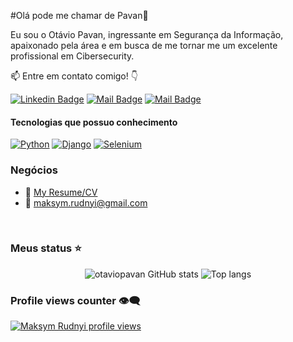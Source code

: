 #Olá pode me chamar de Pavan👋

Eu sou o Otávio Pavan, ingressante em Segurança da Informação, apaixonado pela área e em busca de me tornar me um excelente profissional em Cibersecurity. 

:mailbox: Entre em contato comigo! 👇

[![Linkedin Badge](https://img.shields.io/badge/-Otávio⠀­­­­­Pavan-0e76a8?style=flat&labelColor=0e76a8&logo=linkedin&logoColor=white)](https://www.linkedin.com/in/otávio-pavan) 
[![Mail Badge](https://img.shields.io/badge/-@otavio.pavan-e84393?style=flat&labelColor=FFFF00&logo=instagram&logoColor=white)](https://www.instagram.com/maksym_rudnyi/) 
[![Mail Badge](https://img.shields.io/badge/-otaviopavandasilva12@gmail.com-c0392b?style=flat&labelColor=c0392b&logo=gmail&logoColor=white)](mailto:otaviopavandasilva12@gmail.com)

#### Tecnologias que possuo conhecimento

[![Python](https://img.shields.io/badge/-Python-007acc?style=for-the-badge&labelColor=black&logo=typescript&logoColor=007acc)](#) [![Django](https://img.shields.io/badge/-Django-3C873A?style=for-the-badge&labelColor=black&logo=node.js&logoColor=3C873A)](#) [![Selenium](https://img.shields.io/badge/-Selenium-e535ab?style=for-the-badge&labelColor=black&logo=node.js&logoColor=e535ab)](#)

### Negócios
- :paperclip: [My Resume/CV](https://drive.google.com/file/d/12z5Ig5x4RNoIUpQ-M7AMl1NL8FTIvlaU/view?usp=sharing)
- :email: maksym.rudnyi@gmail.com

<br/>

### Meus status ⭐

<div align="center">
<img alt="otaviopavan GitHub stats" src="https://github-readme-stats.vercel.app/api?username=MaksymRudnyi&show_icons=true&theme=transparent"/>
<img alt="Top langs" src="https://github-readme-stats.vercel.app/api/top-langs/?username=MaksymRudnyi&layout=compact&&langs_count=8"/>
</div>

### Profile views counter 👁️‍🗨️
[![Maksym Rudnyi profile views](https://u8views.com/api/v1/github/profiles/7869344/views/day-week-month-total-count.svg)](https://u8views.com/github/MaksymRudnyi)


[reactplaylist]:https://youtube.com/playlist?list=PLlYbsPJVZjBygXalKUVKkvFyHQ1NifIiW&si=pj2Rfx3ztZjb_c1P
[graphqllist]: https://youtube.com/playlist?list=PLlYbsPJVZjByzzOLWl2n15n0uQ7m8loEh&si=0NXO3LQENlDOOqdK


